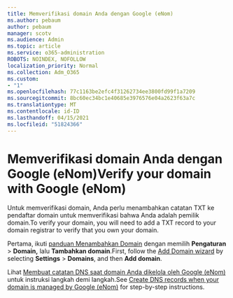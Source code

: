 ```yaml
---
title: Memverifikasi domain Anda dengan Google (eNom)
ms.author: pebaum
author: pebaum
manager: scotv
ms.audience: Admin
ms.topic: article
ms.service: o365-administration
ROBOTS: NOINDEX, NOFOLLOW
localization_priority: Normal
ms.collection: Adm_O365
ms.custom:
- "1"
ms.openlocfilehash: 77c1163be2efc4f31262734ee3800fd99f1a7209
ms.sourcegitcommit: 8bc60ec34bc1e40685e3976576e04a2623f63a7c
ms.translationtype: MT
ms.contentlocale: id-ID
ms.lasthandoff: 04/15/2021
ms.locfileid: "51824366"
---
```

# <a name="verify-your-domain-with-google-enom"></a><span data-ttu-id="1f883-102">Memverifikasi domain Anda dengan Google (eNom)</span><span class="sxs-lookup"><span data-stu-id="1f883-102">Verify your domain with Google (eNom)</span></span>

<span data-ttu-id="1f883-103">Untuk memverifikasi domain, Anda perlu menambahkan catatan TXT ke pendaftar domain untuk memverifikasi bahwa Anda adalah pemilik domain.</span><span class="sxs-lookup"><span data-stu-id="1f883-103">To verify your domain, you will need to add a TXT record to your domain registrar to verify that you own your domain.</span></span> 

<span data-ttu-id="1f883-104">Pertama, ikuti [panduan Menambahkan Domain](https://admin.microsoft.com/Adminportal#/Domains) dengan memilih **Pengaturan** \> **Domain,** lalu **Tambahkan domain**.</span><span class="sxs-lookup"><span data-stu-id="1f883-104">First, follow the [Add Domain wizard](https://admin.microsoft.com/Adminportal#/Domains) by selecting **Settings** \> **Domains**, and then **Add domain**.</span></span>
  
<span data-ttu-id="1f883-105">Lihat [Membuat catatan DNS saat domain Anda dikelola oleh Google (eNom)](https://docs.microsoft.com/microsoft-365/admin/dns/create-dns-records-for-domain-managed-by-google-enom) untuk instruksi langkah demi langkah.</span><span class="sxs-lookup"><span data-stu-id="1f883-105">See [Create DNS records when your domain is managed by Google (eNom)](https://docs.microsoft.com/microsoft-365/admin/dns/create-dns-records-for-domain-managed-by-google-enom) for step-by-step instructions.</span></span>